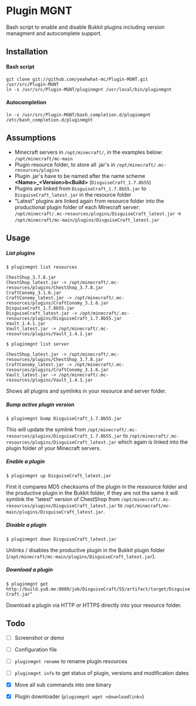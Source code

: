 Plugin MGNT
============

Bash script to enable and disable Bukkit plugins including version managment and autocomplete support.

## Installation

#### Bash script

    git clone git://github.com/yeahwhat-mc/Plugin-MGNT.git /usr/src/Plugin-MGNT
    ln -s /usr/src/Plugin-MGNT/pluginmgnt /usr/local/bin/pluginmgnt

#### Autocompletion

    ln -s /usr/src/Plugin-MGNT/bash_completion.d/pluginmgnt /etc/bash_completion.d/pluginmgnt

## Assumptions

* Minecraft servers in `/opt/minecraft/`, in the examples below: `/opt/minecraft/mc-main`
* Plugin resource folder, to store all .jar's in `/opt/minecraft/.mc-resources/plugins`
* Plugin .jar's have to be named after the name scheme __\<Name>\_\<Version>b\<Build>__  (`DisguiseCraft_1.7.8b55`)
* Plugins are linked from `DisguiseCraft_1.7.8b55.jar` to `DisguiseCraft_latest.jar` in the resource folder
* "Latest" plugins are linked again from resource folder into the productional plugin folder of each Minecraft server: `/opt/minecraft/.mc-resources/plugins/DisguiseCraft_latest.jar` -> `/opt/minecraft/mc-main/plugins/DisguiseCraft_latest.jar`

## Usage

##### List plugins

`$ pluginmgnt list resources`

    ChestShop_3.7.8.jar
    ChestShop_latest.jar -> /opt/minecraft/.mc-resources/plugins/ChestShop_3.7.8.jar
    CraftConomy_3.1.6.jar
    CraftConomy_latest.jar -> /opt/minecraft/.mc-resources/plugins/CraftConomy_3.1.6.jar
    DisguiseCraft_1.7.8b55.jar
    DisguiseCraft_latest.jar -> /opt/minecraft/.mc-resources/plugins/DisguiseCraft_1.7.8b55.jar
    Vault_1.4.1.jar
    Vault_latest.jar -> /opt/minecraft/.mc-resources/plugins/Vault_1.4.1.jar

`$ pluginmgnt list server`

    ChestShop_latest.jar -> /opt/minecraft/.mc-resources/plugins/ChestShop_3.7.8.jar
    CraftConomy_latest.jar -> /opt/minecraft/.mc-resources/plugins/CraftConomy_3.1.6.jar
    Vault_latest.jar -> /opt/minecraft/.mc-resources/plugins/Vault_1.4.1.jar

Shows all plugins and symlinks in your resource and server folder.

##### Bump active plugin version

`$ pluginmgnt bump DisguiseCraft_1.7.8b55.jar`

This will update the symlink from `/opt/minecraft/.mc-resources/plugins/DisguiseCraft_1.7.8b55.jar` to `/opt/minecraft/.mc-resources/plugins/DisguiseCraft_latest.jar` which again is linked into the plugin folder of your Minecraft servers.

##### Enable a plugin

`$ pluginmgnt up DisguiseCraft_latest.jar`

First it compares MD5 checksums of the plugin in the ressource folder and the productive plugin in the Bukkit folder, if they are not the same it will symlink the "latest" version of ChestShop from `/opt/minecraft/.mc-resources/plugins/DisguiseCraft_latest.jar` to `/opt/minecraft/mc-main/plugins/DisguiseCraft_latest.jar`.

##### Disable a plugin

`$ pluginmgnt down DisguiseCraft_latest.jar`

Unlinks / disables the productive plugin in the Bukkit plugin folder (`/opt/minecraft/mc-main/plugins/DisguiseCraft_latest.jar`).

##### Download a plugin

`$ pluginmgnt get http://build.yu8.me:8080/job/DisguiseCraft/55/artifact/target/DisguiseCraft.jar^`

Download a plugin via HTTP or HTTPS directly into your resource folder.

## Todo

- [ ] Screenshot or demo
- [ ] Configuration file
- [ ] `pluginmgnt rename` to rename plugin resources
- [ ] `pluginmgnt info` to get status of plugin, versions and modification dates
- [X] Move all sub commands into one binary
- [X] Plugin downloader (`pluginmgnt wget <downloadlink>`)

